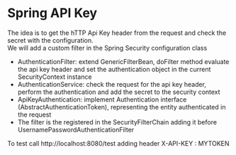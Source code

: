 # Spring API Key

The idea is to get the hTTP Api Key header from the request and check the secret with the configuration.<br>
We will add a custom filter in the Spring Security configuration class
- AuthenticationFilter: extend GenericFilterBean, doFilter method evaluate the api key header and set the authentication object in the current SecurityContext instance
- AuthenticationService: check the request for the api key header, perform the authentication and add the secret to the security context
- ApiKeyAuthentication: implement Authentication interface (AbstractAuthenticationToken), representing the entity authenticated in the request
- The filter is the registered in the SecurityFilterChain adding it before UsernamePasswordAuthenticationFilter

To test call http://localhost:8080/test adding header X-API-KEY : MYTOKEN


